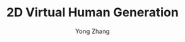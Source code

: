---
vol: '015'
time: 2025.07.03
title: "2D Virtual Human Generation"
author: "Yong Zhang"
info: "Researcher from Meituan"
---